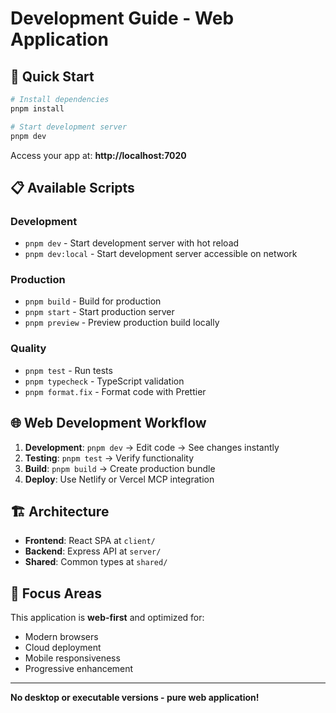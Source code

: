 # Development Guide - Web Application

## 🚀 Quick Start

```bash
# Install dependencies
pnpm install

# Start development server
pnpm dev
```

Access your app at: **http://localhost:7020**

## 📋 Available Scripts

### Development
- `pnpm dev` - Start development server with hot reload
- `pnpm dev:local` - Start development server accessible on network

### Production 
- `pnpm build` - Build for production
- `pnpm start` - Start production server
- `pnpm preview` - Preview production build locally

### Quality
- `pnpm test` - Run tests
- `pnpm typecheck` - TypeScript validation
- `pnpm format.fix` - Format code with Prettier

## 🌐 Web Development Workflow

1. **Development**: `pnpm dev` → Edit code → See changes instantly
2. **Testing**: `pnpm test` → Verify functionality  
3. **Build**: `pnpm build` → Create production bundle
4. **Deploy**: Use Netlify or Vercel MCP integration

## 🏗️ Architecture

- **Frontend**: React SPA at `client/`
- **Backend**: Express API at `server/`
- **Shared**: Common types at `shared/`

## 🎯 Focus Areas

This application is **web-first** and optimized for:
- Modern browsers
- Cloud deployment
- Mobile responsiveness  
- Progressive enhancement

---

**No desktop or executable versions - pure web application!**

